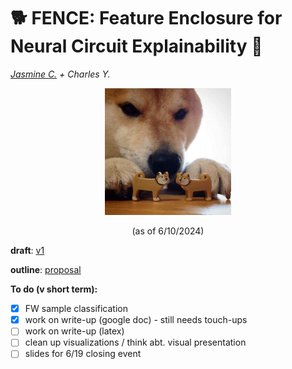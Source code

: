 # 🐕 FENCE: Feature Enclosure for Neural Circuit Explainability 🐾
_[Jasmine C.](jasmine.cui@nbcuni.com) + Charles Y._

<p align="center" width="100%">
<img src = 'static/shiba.jpg' width="40%">
  <p align="center">(as of 6/10/2024)</p>
</p>

**draft**: [v1](https://docs.google.com/document/d/1IceJilkdKEjci1oxjNnBOxHE1811gKPTYQ2jdA3iSLE/edit?pli=1#heading=h.l3751sxkxofn)


**outline**: [proposal](https://docs.google.com/document/d/1gKlafph5wCQtBBdbHHIcYHYdRqfjEzdLhYcpkpWm9g4/edit)




**To do (v short term):** 
- [X] FW sample classification
- [X] work on write-up (google doc) - still needs touch-ups 
- [ ] work on write-up (latex)
- [ ] clean up visualizations / think abt. visual presentation
- [ ] slides for 6/19 closing event
